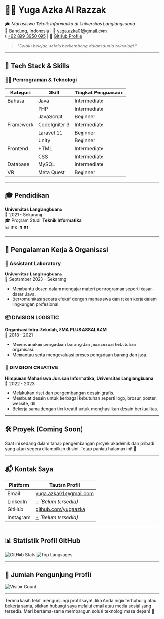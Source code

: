 # 👨‍💻 Yuga Azka Al Razzak

🎓 _Mahasiswa Teknik Informatika di Universitas Langlangbuana_  
📍 Bandung, Indonesia | 📧 [yuga.azka01@gmail.com](mailto:yuga.azka01@gmail.com)  
📞 [+62 899 3950 095](tel:+628993950095) | 💼 [GitHub Profile](https://github.com/YugaZ963)

> _"Selalu belajar, selalu berkembang dalam dunia teknologi."_

---

## 🔧 Tech Stack & Skills

### 🧑‍💻 Pemrograman & Teknologi

| Kategori  | Skill         | Tingkat Penguasaan |
| --------- | ------------- | ------------------ |
| Bahasa    | Java          | Intermediate       |
|           | PHP           | Intermediate       |
|           | JavaScript    | Beginner           |
| Framework | CodeIgniter 3 | Intermediate       |
|           | Laravel 11    | Beginner           |
|           | Unity         | Beginner           |
| Frontend  | HTML          | Intermediate       |
|           | CSS           | Intermediate       |
| Database  | MySQL         | Intermediate       |
| VR        | Meta Quest    | Beginner           |

---

## 🎓 Pendidikan

**Universitas Langlangbuana**  
📅 2021 - Sekarang  
🎓 Program Studi: **Teknik Informatika**  
📊 IPK: **3.61**

---

## 💼 Pengalaman Kerja & Organisasi

### 🏫 Assistant Laboratory

**Universitas Langlangbuana**  
📅 September 2023 - Sekarang

- Membantu dosen dalam mengajar materi pemrograman seperti dasar-dasar Java.
- Berkomunikasi secara efektif dengan mahasiswa dan rekan kerja dalam lingkungan profesional.

### 📦 DIVISION LOGISTIC

**Organisasi Intra-Sekolah, SMA PLUS ASSALAAM**  
📅 2018 - 2021

- Merencanakan pengadaan barang dan jasa sesuai kebutuhan organisasi.
- Memantau serta mengevaluasi proses pengadaan barang dan jasa.

### 🎨 DIVISION CREATIVE

**Himpunan Mahasiswa Jurusan Informatika, Universitas Langlangbuana**  
📅 2022 - 2023

- Melakukan riset dan pengembangan desain grafis.
- Membuat desain untuk berbagai kebutuhan seperti logo, brosur, poster, website, dll.
- Bekerja sama dengan tim kreatif untuk menghasilkan desain berkualitas.

---

## 🛠️ Proyek (Coming Soon)

Saat ini sedang dalam tahap pengembangan proyek akademik dan pribadi yang akan segera ditampilkan di sini. Tetap pantau halaman ini! 🚀

---

## 📬 Kontak Saya

| Platform  | Tautan Profil                                         |
| --------- | ----------------------------------------------------- |
| Email     | [yuga.azka01@gmail.com](mailto:yuga.azka01@gmail.com) |
| LinkedIn  | [-](#) _(Belum tersedia)_                             |
| GitHub    | [github.com/yugaazka](https://github.com/yugaazka)    |
| Instagram | [-](#) _(Belum tersedia)_                             |

---

## 📊 Statistik Profil GitHub

![GitHub Stats](https://github-readme-stats.vercel.app/api?username=yugaazka&show_icons=true&theme=radical)
![Top Languages](https://github-readme-stats.vercel.app/api/top-langs/?username=yugaazka&layout=compact&theme=radical)

---

## 👥 Jumlah Pengunjung Profil

![Visitor Count](https://profile-counter.glitch.me/yugaazka/count.svg)

---

Terima kasih telah mengunjungi profil saya! Jika Anda ingin terhubung atau bekerja sama, silakan hubungi saya melalui email atau media sosial yang tersedia. Mari bersama-sama membangun solusi teknologi masa depan! 🚀

